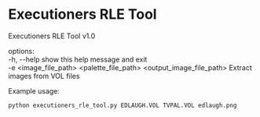 # Executioners RLE Tool

Executioners RLE Tool v1.0 <br>

options:<br>
  -h, --help            show this help message and exit<br>
  -e <image_file_path> <palette_file_path> <output_image_file_path>
                        Extract images from VOL files<br>

Example usage:<br>
```
python executioners_rle_tool.py EDLAUGH.VOL TVPAL.VOL edlaugh.png
```
